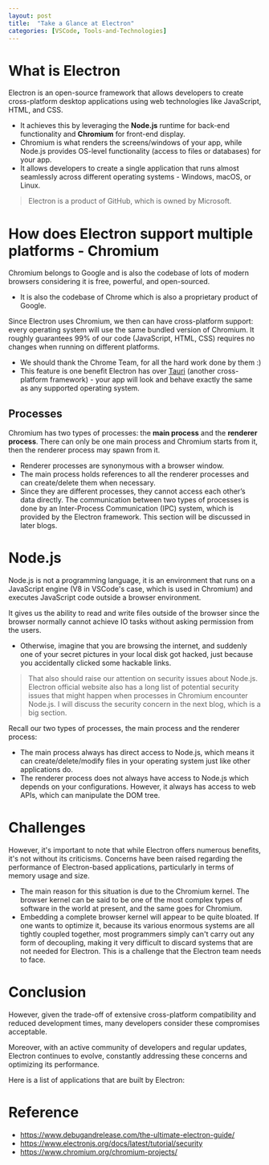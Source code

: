 ```yaml
---
layout: post
title:  "Take a Glance at Electron"
categories: [VSCode, Tools-and-Technologies]
---
```



# What is Electron

Electron is an open-source framework that allows developers to create cross-platform desktop applications using web technologies like JavaScript, HTML, and CSS. 
* It achieves this by leveraging the **Node.js** runtime for back-end functionality and **Chromium** for front-end display.
* Chromium is what renders the screens/windows of your app, while Node.js provides OS-level functionality (access to files or databases) for your app.
* It allows developers to create a single application that runs almost seamlessly across different operating systems - Windows, macOS, or Linux.
> Electron is a product of GitHub, which is owned by Microsoft.

# How does Electron support multiple platforms - Chromium
Chromium belongs to Google and is also the codebase of lots of modern browsers considering it is free, powerful, and open-sourced.
* It is also the codebase of Chrome which is also a proprietary product of Google.

Since Electron uses Chromium, we then can have cross-platform support: every operating system will use the same bundled version of Chromium. It roughly guarantees 99% of our code (JavaScript, HTML, CSS) requires no changes when running on different platforms.
* We should thank the Chrome Team, for all the hard work done by them :)
* This feature is one benefit Electron has over [Tauri](https://tauri.app/?ref=debugandrelease.com) (another cross-platform framework) - your app will look and behave exactly the same as any supported operating system.

## Processes
Chromium has two types of processes: the **main process** and the **renderer process**. There can only be one main process and Chromium starts from it, then the renderer process may spawn from it.
* Renderer processes are synonymous with a browser window. 
* The main process holds references to all the renderer processes and can create/delete them when necessary.
* Since they are different processes, they cannot access each other’s data directly. The communication between two types of processes is done by an Inter-Process Communication (IPC) system, which is provided by the Electron framework. This section will be discussed in later blogs.

# Node.js
Node.js is not a programming language, it is an environment that runs on a JavaScript engine (V8 in VSCode's case, which is used in Chromium) and executes JavaScript code outside a browser environment. 

It gives us the ability to read and write files outside of the browser since the browser normally cannot achieve IO tasks without asking permission from the users. 
* Otherwise, imagine that you are browsing the internet, and suddenly one of your secret pictures in your local disk got hacked, just because you accidentally clicked some hackable links.

> That also should raise our attention on security issues about Node.js. Electron official website also has a long list of potential security issues that might happen when processes in Chromium encounter Node.js. I will discuss the security concern in the next blog, which is a big section.

Recall our two types of processes, the main process and the renderer process:
* The main process always has direct access to Node.js, which means it can create/delete/modify files in your operating system just like other applications do.
* The renderer process does not always have access to Node.js which depends on your configurations. However, it always has access to web APIs, which can manipulate the DOM tree.

# Challenges
However, it's important to note that while Electron offers numerous benefits, it's not without its criticisms. Concerns have been raised regarding the performance of Electron-based applications, particularly in terms of memory usage and size.
* The main reason for this situation is due to the Chromium kernel. The browser kernel can be said to be one of the most complex types of software in the world at present, and the same goes for Chromium. 
* Embedding a complete browser kernel will appear to be quite bloated. If one wants to optimize it, because its various enormous systems are all tightly coupled together, most programmers simply can't carry out any form of decoupling, making it very difficult to discard systems that are not needed for Electron. This is a challenge that the Electron team needs to face.

# Conclusion
However, given the trade-off of extensive cross-platform compatibility and reduced development times, many developers consider these compromises acceptable. 

Moreover, with an active community of developers and regular updates, Electron continues to evolve, constantly addressing these concerns and optimizing its performance.

Here is a list of applications that are built by Electron:

# Reference
* https://www.debugandrelease.com/the-ultimate-electron-guide/
* https://www.electronjs.org/docs/latest/tutorial/security
* https://www.chromium.org/chromium-projects/




